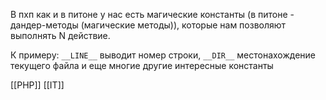 В пхп как и в питоне у нас есть магические константы (в питоне - дандер-методы (магические методы)), которые нам позволяют выполнять N действие.

К примеру: `__LINE__` выводит номер строки, `__DIR__` местонахождение текущего файла и еще многие другие интересные константы

[[PHP]] [[IT]]

